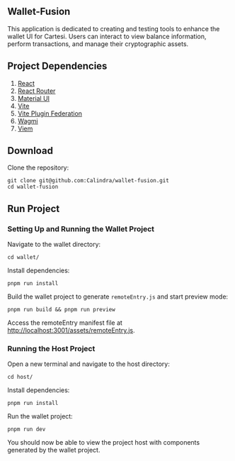 ## Wallet-Fusion

This application is dedicated to creating and testing tools to enhance the wallet UI for Cartesi. Users can interact to view balance information, perform transactions, and manage their cryptographic assets.

## Project Dependencies

1. [React](https://react.dev/)
2. [React Router](https://reactrouter.com/en/main)
3. [Material UI](https://mui.com/)
4. [Vite](https://vitejs.dev/)
5. [Vite Plugin Federation](https://github.com/originjs/vite-plugin-federation)
6. [Wagmi](https://wagmi.sh/)
7. [Viem](https://viem.sh/)

## Download

Clone the repository:

```shell
git clone git@github.com:Calindra/wallet-fusion.git
cd wallet-fusion
```

## Run Project
### Setting Up and Running the Wallet Project

Navigate to the wallet directory:
```shell
cd wallet/
```

Install dependencies:
```shell
pnpm run install
```

Build the wallet project to generate `remoteEntry.js` and start preview mode:
```shell
pnpm run build && pnpm run preview
```

Access the remoteEntry manifest file at [http://localhost:3001/assets/remoteEntry.js](http://localhost:3001/assets/remoteEntry.js).

### Running the Host Project

Open a new terminal and navigate to the host directory:
```shell
cd host/
```

Install dependencies:
```shell
pnpm run install
```

Run the wallet project: 
```shell
pnpm run dev
```

You should now be able to view the project host with components generated by the wallet project.